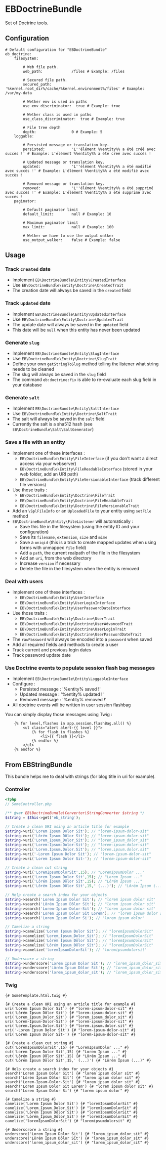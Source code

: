 # EBDoctrineBundle

Set of Doctrine tools.

## Configuration

```
# Default configuration for "EBDoctrineBundle"
eb_doctrine:
    filesystem:

        # Web file path.
        web_path:             /files # Example: /files

        # Secured file path.
        secured_path:         '%kernel.root_dir%/cache/%kernel.environment%/files' # Example: /var/my-data

        # Wether env is used in paths
        use_env_discriminator:  true # Example: true

        # Wether class is used in paths
        use_class_discriminator:  true # Example: true

        # File tree depth
        depth:                0 # Example: 5
    loggable:

        # Persisted message or translation key.
        persisted:            'L''élément %%entity%% a été créé avec succès !' # Example: L'élément %%entity%% a été créé avec succès !

        # Updated message or translation key.
        updated:              'L''élément %%entity%% a été modifié avec succès !' # Example: L'élément %%entity%% a été modifié avec succès !

        # Removed message or translation key.
        removed:              'L''élément %%entity%% a été supprimé avec succès !' # Example: L'élément %%entity%% a été supprimé avec succès !
    paginator:

        # Default paginator limit
        default_limit:        null # Example: 10

        # Maximum paginator limit
        max_limit:            null # Example: 100

        # Wether we have to use the output walker
        use_output_walker:    false # Example: false
```

## Usage

### Track ``created`` date

  - Implement ``EB\DoctrineBundle\Entity\CreatedInterface``
  - Use ``EB\DoctrineBundle\Entity\Doctrine\CreatedTrait``
  - The creation date will always be saved in the ``created`` field

### Track ``updated`` date

  - Implement ``EB\DoctrineBundle\Entity\UpdatedInterface``
  - Use ``EB\DoctrineBundle\Entity\Doctrine\UpdatedTrait``
  - The update date will always be saved in the ``updated`` field
  - This date will be ``null`` when this entity has never been updated

### Generate ``slug``

  - Implement ``EB\DoctrineBundle\Entity\SlugInterface``
  - Use ``EB\DoctrineBundle\Entity\Doctrine\SlugTrait``
  - Define your own ``getStringToSlug`` method telling the listener what string needs to be cleaned
  - The slug will always be saved in the ``slug`` field
  - The command ``eb:doctrine:fix`` is able to re-evaluate each slug field in your database

### Generate ``salt``

  - Implement ``EB\DoctrineBundle\Entity\SaltInterface``
  - Use ``EB\DoctrineBundle\Entity\Doctrine\SaltTrait``
  - The salt will always be saved in the ``salt`` field
  - Currently the salt is a sha512 hash (see ``EB\DoctrineBundle\Salt\SaltGenerator``)

### Save a file with an entity

  - Implement one of these interfaces :
    - ``EB\DoctrineBundle\Entity\FileInterface`` (if you don't want a direct access via your webserver)
    - ``EB\DoctrineBundle\Entity\FileReadableInterface`` (stored in your web folder, add an URI path)
    - ``EB\DoctrineBundle\Entity\FileVersionableInterface`` (track different file versions)
  - Use those traits :
    - ``EB\DoctrineBundle\Entity\Doctrine\FileTrait``
    - ``EB\DoctrineBundle\Entity\Doctrine\FileReadableTrait``
    - ``EB\DoctrineBundle\Entity\Doctrine\FileVersionableTrait``
  - Add an ``\SplFileInfo`` or an ``UploadedFile`` to your entity using ``setFile`` method
  - ``EB\DoctrineBundle\Entity\FileListener`` will automatically :
    - Save this file in the filesystem (using the entity ID and your configuration)
    - Save its ``filename``, ``extension``, ``size`` and ``mime``
    - Save a ``uniqid`` (this is a trick to create mapped updates when using forms with unmapped ``file`` field)
    - Add a ``path``, the current realpath of the file in the filesystem
    - Add an ``uri``, from the web directory
    - Increase ``version`` if necessary
    - Delete the file in the filesystem when the entity is removed

### Deal with users

  - Implement one of these interfaces :
    - ``EB\DoctrineBundle\Entity\UserInterface``
    - ``EB\DoctrineBundle\Entity\UserLoginInterface``
    - ``EB\DoctrineBundle\Entity\UserPasswordDateInterface``
  - Use those traits :
    - ``EB\DoctrineBundle\Entity\Doctrine\UserTrait``
    - ``EB\DoctrineBundle\Entity\Doctrine\UserAdvancedTrait``
    - ``EB\DoctrineBundle\Entity\Doctrine\UserLoginTrait``
    - ``EB\DoctrineBundle\Entity\Doctrine\UserPasswordDateTrait``
  - The ``rawPassword`` will always be encoded into a ``password`` when saved
  - Add all required fields and methods to create a user
  - Track current and previous login dates
  - Track password update date

### Use Doctrine events to populate session flash bag messages

  - Implement ``EB\DoctrineBundle\Entity\LoggableInterface``
  - Configure :
    - Persisted message : '%entity% saved !'
    - Updated message : '%entity% updated !'
    - Removed message : '%entity% removed !'
  - All doctrine events will be written in user session flashbag

You can simply display those messages using Twig :

```twig
    {% for level,flashes in app.session.flashBag.all() %}
        <ul class="alert alert-{{ level }}">
            {% for flash in flashes %}
                <li>{{ flash }}</li>
            {% endfor %}
        </ul>
    {% endfor %}
```

## From EBStringBundle

This bundle helps me to deal with strings (for blog title in uri for example).

### Controller

``` php
<?php
// SomeController.php

/** @var EB\DoctrineBundle\Converter\StringConverter $string */
$string = $this->get('eb_string');

// Create a clean URI using an article title for example
$string->uri('Lorem Ipsum Dolor Sit'); // "lorem-ipsum-dolor-sit"
$string->uri('Lôrém Ïpsum Dõlor Sït'); // "lorem-ipsum-dolor-sit"
$string->uri('Lorem_Ipsum_Dolor_Sit'); // "lorem_ipsum_dolor_sit"
$string->uri('Lorem-Ipsum-Dolor-Sit'); // "lorem-ipsum-dolor-sit"
$string->uri('Lorem.Ipsum.Dolor.Sit'); // "lorem.ipsum.dolor.sit"
$string->uri('-Lorem Ipsum Dolor Sit'); // "lorem-ipsum-dolor-sit"
$string->uri('Lorem Ipsum Dolor Sit-'); // "lorem-ipsum-dolor-sit"

// Create a clean cut string
$string->uri('LoremIpsumDolorSit',15); // "LoremIpsumDolor ..."
$string->uri('Lorem Ipsum Dolor Sit',15); // "Lorem Ipsum ..."
$string->uri('Lôrém Ïpsum Dõlor Sït',15); // "Lôrém Ïpsum ..."
$string->uri('Lôrém Ïpsum Dõlor Sït',15,' (...)'); // "Lôrém Ïpsum (...)"

// Help create a search index for your objects
$string->search('Lorem Ipsum Dolor Sit'); // "lorem ipsum dolor sit"
$string->search('Lôrém Ïpsum Dõlor Sït'); // "lorem ipsum dolor sit"
$string->search('Lorem-Ipsum-Dolor-Sit'); // "lorem ipsum dolor sit"
$string->search('Lorem Ipsum Dolor Sit Lorem'); // "lorem ipsum dolor sit"
$string->search('Lorem Ipsum Dolor Si'); // "lorem ipsum dolor"

// Camelize a string
$string->camelize('Lorem Ipsum Dolor Sit'); // "loremIpsumDolorSit"
$string->camelize('Lorem_Ipsum_Dolor_Sit'); // "loremIpsumDolorSit"
$string->camelize('Lôrém Ïpsum Dõlor Sït'); // "loremIpsumDolorSit"
$string->camelize('Lôrém_Ïpsum_Dõlor_Sït'); // "loremIpsumDolorSit"
$string->camelize('loremIpsumDolorSit'); // "loremipsumdolorsit"

// Underscore a string
$string->underscore('Lorem Ipsum Dolor Sit'); // "lorem_ipsum_dolor_sit"
$string->underscore('Lôrém Ïpsum Dõlor Sït'); // "lorem_ipsum_dolor_sit"
$string->underscore('lorem_ipsum_dolor_sit'); // "lorem_ipsum_dolor_sit"
```

### Twig

``` jinja
{# SomeTemplate.html.twig #}

{# Create a clean URI using an article title for example #}
uri('Lorem Ipsum Dolor Sit') {# "lorem-ipsum-dolor-sit" #}
uri('Lôrém Ïpsum Dõlor Sït') {# "lorem-ipsum-dolor-sit" #}
uri('Lorem_Ipsum_Dolor_Sit') {# "lorem_ipsum_dolor_sit" #}
uri('Lorem-Ipsum-Dolor-Sit') {# "lorem-ipsum-dolor-sit" #}
uri('Lorem.Ipsum.Dolor.Sit') {# "lorem.ipsum.dolor.sit" #}
uri('-Lorem Ipsum Dolor Sit') {# "lorem-ipsum-dolor-sit" #}
uri('Lorem Ipsum Dolor Sit-') {# "lorem-ipsum-dolor-sit" #}

{# Create a clean cut string #}
cut('LoremIpsumDolorSit',15) {# "LoremIpsumDolor ..." #}
cut('Lorem Ipsum Dolor Sit',15) {# "Lorem Ipsum ..." #}
cut('Lôrém Ïpsum Dõlor Sït',15) {# "Lôrém Ïpsum ..." #}
cut('Lôrém Ïpsum Dõlor Sït',15,' (...)') {# "Lôrém Ïpsum (...)" #}

{# Help create a search index for your objects #}
search('Lorem Ipsum Dolor Sit') {# "lorem ipsum dolor sit" #}
search('Lôrém Ïpsum Dõlor Sït') {# "lorem ipsum dolor sit" #}
search('Lorem-Ipsum-Dolor-Sit') {# "lorem ipsum dolor sit" #}
search('Lorem Ipsum Dolor Sit Lorem') {# "lorem ipsum dolor sit" #}
search('Lorem Ipsum Dolor Si') {# "lorem ipsum dolor" #}

{# Camelize a string #}
camelize('Lorem Ipsum Dolor Sit') {# "loremIpsumDolorSit" #}
camelize('Lorem_Ipsum_Dolor_Sit') {# "loremIpsumDolorSit" #}
camelize('Lôrém Ïpsum Dõlor Sït') {# "loremIpsumDolorSit" #}
camelize('Lôrém_Ïpsum_Dõlor_Sït') {# "loremIpsumDolorSit" #}
camelize('loremIpsumDolorSit') {# "loremipsumdolorsit" #}

{# Underscrore a string #}
underscore('Lorem Ipsum Dolor Sit') {# "lorem_ipsum_dolor_sit" #}
underscore('Lôrém Ïpsum Dõlor Sït') {# "lorem_ipsum_dolor_sit" #}
underscore('lorem_ipsum_dolor_sit') {# "lorem_ipsum_dolor_sit" #}
````
